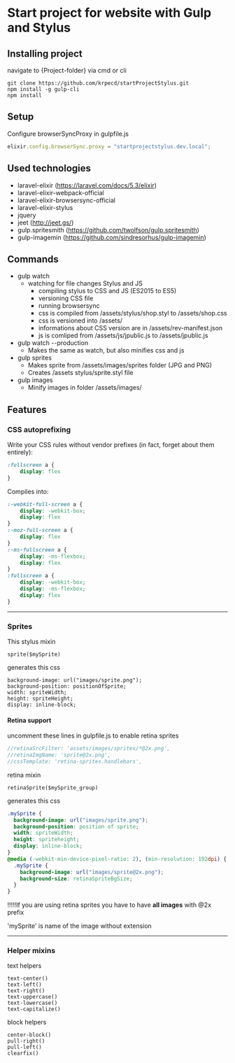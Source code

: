 # Start project for website with Gulp and Stylus





## Installing project

navigate to {Project-folder} via cmd or cli
```
git clone https://github.com/krpecd/startProjectStylus.git
npm install -g gulp-cli
npm install
```

## Setup
Configure browserSyncProxy in gulpfile.js
```javascript
elixir.config.browserSync.proxy = "startprojectstylus.dev.local";
```


## Used technologies
-	laravel-elixir (https://laravel.com/docs/5.3/elixir)
-	laravel-elixir-webpack-official
-	laravel-elixir-browsersync-official
-	laravel-elixir-stylus
-	jquery
-	jeet (http://jeet.gs/)
-	gulp.spritesmith (https://github.com/twolfson/gulp.spritesmith)
-	gulp-imagemin (https://github.com/sindresorhus/gulp-imagemin)
	
## Commands


-	gulp watch
	-	watching for file changes Stylus and JS 
		-	compiling stylus to CSS and JS (ES2015 to ES5)
		-	versioning CSS file
		-	running browsersync
		-	css is compiled from /assets/stylus/shop.styl to /assets/shop.css
		-	css is versioned into /assets/ 
		-	informations about CSS version are in /assets/rev-manifest.json
		-	js is comliped from /assets/js/jpublic.js to /assets/jpublic.js
-	gulp watch --production
	-	Makes the same as watch, but also minifies css and js
-	gulp sprites
	-	Makes sprite from /assets/images/sprites folder (JPG and PNG)
	-	Creates /assets stylus/sprite.styl file
-	gulp images
	-	Minify images in folder /assets/images/	



## Features

### CSS autoprefixing
	
Write your CSS rules without vendor prefixes (in fact, forget about them entirely):
```css
:fullscreen a {
    display: flex
}
```
Compiles into:
```css
:-webkit-full-screen a {
    display: -webkit-box;
    display: flex
}
:-moz-full-screen a {
    display: flex
}
:-ms-fullscreen a {
    display: -ms-flexbox;
    display: flex
}
:fullscreen a {
    display: -webkit-box;
    display: -ms-flexbox;
    display: flex
}
```
___
### Sprites

This stylus mixin
```stylus
sprite($mySprite) 
```

generates this css 
```stylus
background-image: url("images/sprite.png");
background-position: positionOfSprite;
width: spriteWidth;
height: spriteHeight;
display: inline-block;
```

#### Retina support

uncomment these lines in gulpfile.js to enable retina sprites
```javascript
//retinaSrcFilter: 'assets/images/sprites/*@2x.png',
//retinaImgName: 'sprite@2x.png',
//cssTemplate: 'retina-sprites.handlebars',
```

retina mixin 
```stylus
retinaSprite($mySprite_group) 
```


generates this css 
```css
.mySprite {
  background-image: url("images/sprite.png");
  background-position: position of sprite;
  width: spriteWidth;
  height: spriteheight;
  display: inline-block;
}
@media (-webkit-min-device-pixel-ratio: 2), (min-resolution: 192dpi) {
  .mySprite {
    background-image: url("images/sprite@2x.png");
    background-size: retinaSpriteBgSize;
  }
}
```
!!!!!If you are using retina sprites you have to have **all images** with @2x prefix

'mySprite' is name of the image without extension
___



### Helper mixins

text helpers
```stylus
text-center()
text-left()
text-right()
text-uppercase()
text-lowercase()
text-capitalize()
```

block helpers
```stylus
center-block()
pull-right()
pull-left()
clearfix()
```